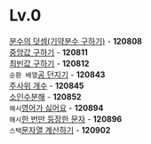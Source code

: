 # Lv.0

[분수의 덧셈(기약분수 구하기)](https://github.com/wayandway/algorithms-javascript/blob/main/programmers/Lv0/120808.js) - **120808** <br>
[중앙값 구하기](https://github.com/wayandway/algorithms-javascript/blob/main/programmers/Lv0/120811.js) - **120811** <br>
[최빈값 구하기](https://github.com/wayandway/algorithms-javascript/blob/main/programmers/Lv0/120812.js) - **120812** <br>
`순환 배열`[공 던지기](https://github.com/wayandway/algorithms-javascript/blob/main/programmers/Lv0/120843.js) - **120843** <br>
[주사위 개수](https://github.com/wayandway/algorithms-javascript/blob/main/programmers/Lv0/120845.js) - **120845** <br>
[소인수분해](https://github.com/wayandway/algorithms-javascript/blob/main/programmers/Lv0/120852.js) - **120852** <br>
`해시`[영어가 싫어요](https://github.com/wayandway/algorithms-javascript/blob/main/programmers/Lv0/120894.js) - **120894** <br>
`해시`[한 번만 등장한 문자](https://github.com/wayandway/algorithms-javascript/blob/main/programmers/Lv0/120896.js) - **120896** <br>
`스택`[문자열 계산하기](https://github.com/wayandway/algorithms-javascript/blob/main/programmers/Lv0/120902.js) - **120902** <br>